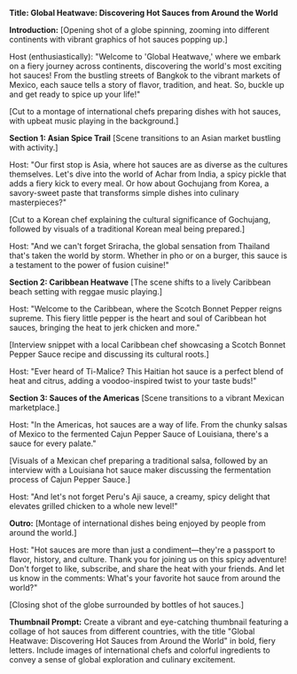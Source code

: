 **Title: Global Heatwave: Discovering Hot Sauces from Around the World**

**Introduction:**
[Opening shot of a globe spinning, zooming into different continents with vibrant graphics of hot sauces popping up.]

Host (enthusiastically): "Welcome to 'Global Heatwave,' where we embark on a fiery journey across continents, discovering the world's most exciting hot sauces! From the bustling streets of Bangkok to the vibrant markets of Mexico, each sauce tells a story of flavor, tradition, and heat. So, buckle up and get ready to spice up your life!"

[Cut to a montage of international chefs preparing dishes with hot sauces, with upbeat music playing in the background.]

**Section 1: Asian Spice Trail**
[Scene transitions to an Asian market bustling with activity.]

Host: "Our first stop is Asia, where hot sauces are as diverse as the cultures themselves. Let's dive into the world of Achar from India, a spicy pickle that adds a fiery kick to every meal. Or how about Gochujang from Korea, a savory-sweet paste that transforms simple dishes into culinary masterpieces?"

[Cut to a Korean chef explaining the cultural significance of Gochujang, followed by visuals of a traditional Korean meal being prepared.]

Host: "And we can't forget Sriracha, the global sensation from Thailand that's taken the world by storm. Whether in pho or on a burger, this sauce is a testament to the power of fusion cuisine!"

**Section 2: Caribbean Heatwave**
[The scene shifts to a lively Caribbean beach setting with reggae music playing.]

Host: "Welcome to the Caribbean, where the Scotch Bonnet Pepper reigns supreme. This fiery little pepper is the heart and soul of Caribbean hot sauces, bringing the heat to jerk chicken and more."

[Interview snippet with a local Caribbean chef showcasing a Scotch Bonnet Pepper Sauce recipe and discussing its cultural roots.]

Host: "Ever heard of Ti-Malice? This Haitian hot sauce is a perfect blend of heat and citrus, adding a voodoo-inspired twist to your taste buds!"

**Section 3: Sauces of the Americas**
[Scene transitions to a vibrant Mexican marketplace.]

Host: "In the Americas, hot sauces are a way of life. From the chunky salsas of Mexico to the fermented Cajun Pepper Sauce of Louisiana, there's a sauce for every palate."

[Visuals of a Mexican chef preparing a traditional salsa, followed by an interview with a Louisiana hot sauce maker discussing the fermentation process of Cajun Pepper Sauce.]

Host: "And let's not forget Peru's Aji sauce, a creamy, spicy delight that elevates grilled chicken to a whole new level!"

**Outro:**
[Montage of international dishes being enjoyed by people from around the world.]

Host: "Hot sauces are more than just a condiment—they're a passport to flavor, history, and culture. Thank you for joining us on this spicy adventure! Don't forget to like, subscribe, and share the heat with your friends. And let us know in the comments: What's your favorite hot sauce from around the world?"

[Closing shot of the globe surrounded by bottles of hot sauces.]

**Thumbnail Prompt:**
Create a vibrant and eye-catching thumbnail featuring a collage of hot sauces from different countries, with the title "Global Heatwave: Discovering Hot Sauces from Around the World" in bold, fiery letters. Include images of international chefs and colorful ingredients to convey a sense of global exploration and culinary excitement.